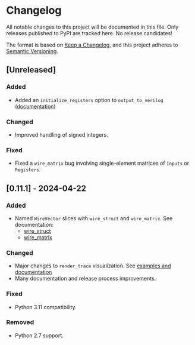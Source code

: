# Changelog

All notable changes to this project will be documented in this file. Only
releases published to PyPI are tracked here. No release candidates!

The format is based on [Keep a Changelog](https://keepachangelog.com/en/1.1.0/),
and this project adheres to [Semantic Versioning](https://semver.org/spec/v2.0.0.html).

## [Unreleased]

### Added

- Added an `initialize_registers` option to `output_to_verilog`
  ([documentation](https://pyrtl.readthedocs.io/en/latest/export.html#pyrtl.importexport.output_to_verilog))

### Changed

- Improved handling of signed integers.

### Fixed

- Fixed a `wire_matrix` bug involving single-element matrices of `Inputs` or `Registers`.

## [0.11.1] - 2024-04-22

### Added

- Named `WireVector` slices with `wire_struct` and `wire_matrix`. See documentation:
  - [wire_struct](https://pyrtl.readthedocs.io/en/latest/helpers.html#pyrtl.helperfuncs.wire_struct)
  - [wire_matrix](https://pyrtl.readthedocs.io/en/latest/helpers.html#pyrtl.helperfuncs.wire_matrix)

### Changed

- Major changes to `render_trace` visualization. See [examples and
  documentation](https://pyrtl.readthedocs.io/en/latest/simtest.html#wave-renderer)
- Many documentation and release process improvements.

### Fixed

- Python 3.11 compatibility.

### Removed

- Python 2.7 support.
